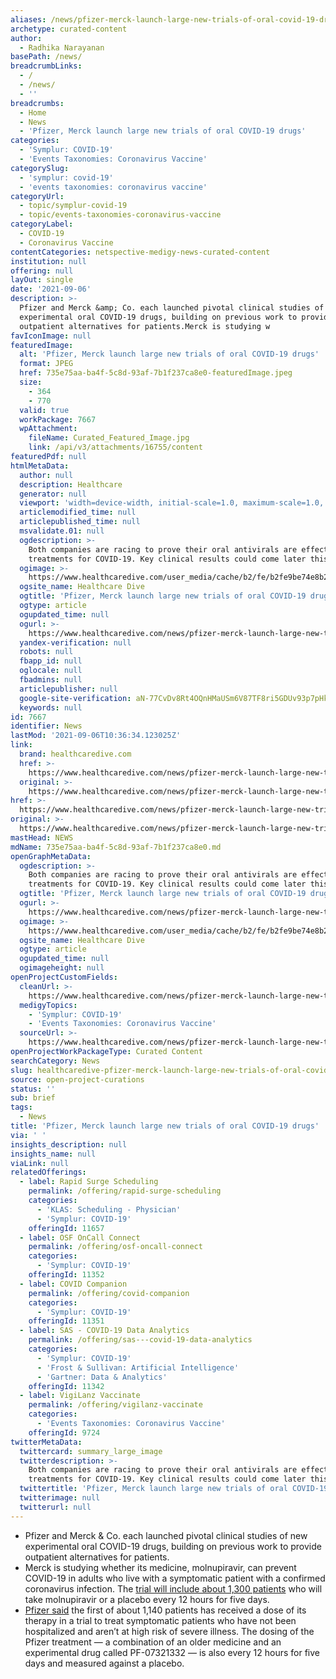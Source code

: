```yaml
---
aliases: /news/pfizer-merck-launch-large-new-trials-of-oral-covid-19-drugs
archetype: curated-content
author:
  - Radhika Narayanan
basePath: /news/
breadcrumbLinks:
  - /
  - /news/
  - ''
breadcrumbs:
  - Home
  - News
  - 'Pfizer, Merck launch large new trials of oral COVID-19 drugs'
categories:
  - 'Symplur: COVID-19'
  - 'Events Taxonomies: Coronavirus Vaccine'
categorySlug:
  - 'symplur: covid-19'
  - 'events taxonomies: coronavirus vaccine'
categoryUrl:
  - topic/symplur-covid-19
  - topic/events-taxonomies-coronavirus-vaccine
categoryLabel:
  - COVID-19
  - Coronavirus Vaccine
contentCategories: netspective-medigy-news-curated-content
institution: null
offering: null
layOut: single
date: '2021-09-06'
description: >-
  Pfizer and Merck &amp; Co. each launched pivotal clinical studies of new
  experimental oral COVID-19 drugs, building on previous work to provide
  outpatient alternatives for patients.Merck is studying w
favIconImage: null
featuredImage:
  alt: 'Pfizer, Merck launch large new trials of oral COVID-19 drugs'
  format: JPEG
  href: 735e75aa-ba4f-5c8d-93af-7b1f237ca8e0-featuredImage.jpeg
  size:
    - 364
    - 770
  valid: true
  workPackage: 7667
  wpAttachment:
    fileName: Curated_Featured_Image.jpg
    link: /api/v3/attachments/16755/content
featuredPdf: null
htmlMetaData:
  author: null
  description: Healthcare
  generator: null
  viewport: 'width=device-width, initial-scale=1.0, maximum-scale=1.0, user-scalable=0'
  articlemodified_time: null
  articlepublished_time: null
  msvalidate.01: null
  ogdescription: >-
    Both companies are racing to prove their oral antivirals are effective as
    treatments for COVID-19. Key clinical results could come later this year.
  ogimage: >-
    https://www.healthcaredive.com/user_media/cache/b2/fe/b2fe9be74e8b237f7c9766b5f55e6e67.jpg
  ogsite_name: Healthcare Dive
  ogtitle: 'Pfizer, Merck launch large new trials of oral COVID-19 drugs'
  ogtype: article
  ogupdated_time: null
  ogurl: >-
    https://www.healthcaredive.com/news/pfizer-merck-launch-large-new-trials-of-oral-covid-19-drugs/605992/
  yandex-verification: null
  robots: null
  fbapp_id: null
  oglocale: null
  fbadmins: null
  articlepublisher: null
  google-site-verification: aN-77CvDv8Rt4OQnHMaUSm6V87TF8ri5GDUv93p7pHk
  keywords: null
id: 7667
identifier: News
lastMod: '2021-09-06T10:36:34.123025Z'
link:
  brand: healthcaredive.com
  href: >-
    https://www.healthcaredive.com/news/pfizer-merck-launch-large-new-trials-of-oral-covid-19-drugs/605992/
  original: >-
    https://www.healthcaredive.com/news/pfizer-merck-launch-large-new-trials-of-oral-covid-19-drugs/605992/
href: >-
  https://www.healthcaredive.com/news/pfizer-merck-launch-large-new-trials-of-oral-covid-19-drugs/605992/
original: >-
  https://www.healthcaredive.com/news/pfizer-merck-launch-large-new-trials-of-oral-covid-19-drugs/605992/
mastHead: NEWS
mdName: 735e75aa-ba4f-5c8d-93af-7b1f237ca8e0.md
openGraphMetaData:
  ogdescription: >-
    Both companies are racing to prove their oral antivirals are effective as
    treatments for COVID-19. Key clinical results could come later this year.
  ogtitle: 'Pfizer, Merck launch large new trials of oral COVID-19 drugs'
  ogurl: >-
    https://www.healthcaredive.com/news/pfizer-merck-launch-large-new-trials-of-oral-covid-19-drugs/605992/
  ogimage: >-
    https://www.healthcaredive.com/user_media/cache/b2/fe/b2fe9be74e8b237f7c9766b5f55e6e67.jpg
  ogsite_name: Healthcare Dive
  ogtype: article
  ogupdated_time: null
  ogimageheight: null
openProjectCustomFields:
  cleanUrl: >-
    https://www.healthcaredive.com/news/pfizer-merck-launch-large-new-trials-of-oral-covid-19-drugs/605992/
  medigyTopics:
    - 'Symplur: COVID-19'
    - 'Events Taxonomies: Coronavirus Vaccine'
  sourceUrl: >-
    https://www.healthcaredive.com/news/pfizer-merck-launch-large-new-trials-of-oral-covid-19-drugs/605992/
openProjectWorkPackageType: Curated Content
searchCategory: News
slug: healthcaredive-pfizer-merck-launch-large-new-trials-of-oral-covid-19-drugs
source: open-project-curations
status: ''
sub: brief
tags:
  - News
title: 'Pfizer, Merck launch large new trials of oral COVID-19 drugs'
via: ' '
insights_description: null
insights_name: null
viaLink: null
relatedOfferings:
  - label: Rapid Surge Scheduling
    permalink: /offering/rapid-surge-scheduling
    categories:
      - 'KLAS: Scheduling - Physician'
      - 'Symplur: COVID-19'
    offeringId: 11657
  - label: OSF OnCall Connect
    permalink: /offering/osf-oncall-connect
    categories:
      - 'Symplur: COVID-19'
    offeringId: 11352
  - label: COVID Companion
    permalink: /offering/covid-companion
    categories:
      - 'Symplur: COVID-19'
    offeringId: 11351
  - label: SAS - COVID-19 Data Analytics
    permalink: /offering/sas---covid-19-data-analytics
    categories:
      - 'Symplur: COVID-19'
      - 'Frost & Sullivan: Artificial Intelligence'
      - 'Gartner: Data & Analytics'
    offeringId: 11342
  - label: VigiLanz Vaccinate
    permalink: /offering/vigilanz-vaccinate
    categories:
      - 'Events Taxonomies: Coronavirus Vaccine'
    offeringId: 9724
twitterMetaData:
  twittercard: summary_large_image
  twitterdescription: >-
    Both companies are racing to prove their oral antivirals are effective as
    treatments for COVID-19. Key clinical results could come later this year.
  twittertitle: 'Pfizer, Merck launch large new trials of oral COVID-19 drugs'
  twitterimage: null
  twitterurl: null
---
```

<ul><li>Pfizer and Merck &amp; Co. each launched pivotal clinical studies of new experimental oral COVID-19 drugs, building on previous work to provide outpatient alternatives for patients.</li><li>Merck is studying whether its medicine, molnupiravir, can prevent COVID-19 in adults who live with a symptomatic patient with a confirmed coronavirus infection. The <a href="https://www.merck.com/news/merck-and-ridgeback-biotherapeutics-announce-initiation-of-pivotal-phase-3-move-ahead-study-evaluating-molnupiravir-for-post-exposure-prophylaxis-of-covid-19-infection/">trial will include about 1,300 patients</a> who will take molnupiravir or a placebo every 12 hours for five days.</li><li><a href="https://cdn.pfizer.com/pfizercom/2021-09/First_Participant_Dosed_in_Phase_2_3.pdf?xngrygl6i_kDXWrJtM7ixP65qQ6ZXOK0">Pfizer said</a> the first of about 1,140 patients has received a dose of its therapy in a trial to treat symptomatic patients who have not been hospitalized and aren’t at high risk of severe illness. The dosing of the Pfizer treatment — a combination of an older medicine and an experimental drug called PF-07321332 — is also every 12 hours for five days and measured against a placebo.</li></ul>